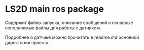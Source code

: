 # LS2D main ros package

Содержит файлы запуска, описание сообщений и основные исполняемые файлы для работы с датчиком.

Подробнее о датчике можно прочитать в readme.md основной директории проекта.

